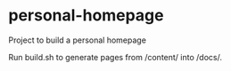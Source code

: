 # personal-homepage
Project to build a personal homepage

Run build.sh to generate pages from /content/ into /docs/.
